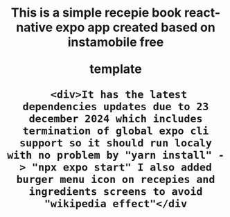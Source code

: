 <div style="text-align: center;"><h1>This is a simple recepie book react-native expo app created based on instamobile free

template

     <div>It has the latest dependencies updates due to 23 december 2024 which includes termination of global expo cli support so it should run localy with no problem by "yarn install" -> "npx expo start" I also added burger menu icon on recepies and ingredients screens to avoid "wikipedia effect"</div
